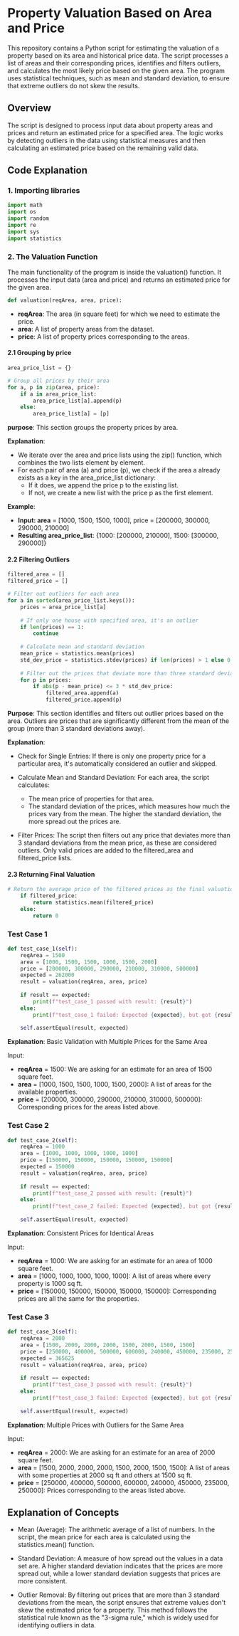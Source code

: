 # Property Valuation Based on Area and Price

This repository contains a Python script for estimating the valuation of a property based on its area and historical price data. The script processes a list of areas and their corresponding prices, identifies and filters outliers, and calculates the most likely price based on the given area. The program uses statistical techniques, such as mean and standard deviation, to ensure that extreme outliers do not skew the results.



## Overview

The script is designed to process input data about property areas and prices and return an estimated price for a specified area. The logic works by detecting outliers in the data using statistical measures and then calculating an estimated price based on the remaining valid data.



## Code Explanation
### 1. Importing Iibraries
```python
import math
import os
import random
import re
import sys
import statistics
```



### 2. The Valuation Function

The main functionality of the program is inside the valuation() function. It processes the input data (area and price) and returns an estimated price for the given area.

```python
def valuation(reqArea, area, price):
```
- **reqArea**: The area (in square feet) for which we need to estimate the price.
- **area**: A list of property areas from the dataset.
- **price**: A list of property prices corresponding to the areas.


#### 2.1 Grouping by price
```python
area_price_list = {}

# Group all prices by their area
for a, p in zip(area, price):
    if a in area_price_list:
        area_price_list[a].append(p)
    else:
        area_price_list[a] = [p]
```

**purpose**: This section groups the property prices by area.

**Explanation**:

- We iterate over the area and price lists using the zip() function, which combines the two lists element by element.
- For each pair of area (a) and price (p), we check if the area a already exists as a key in the area_price_list dictionary:
  - If it does, we append the price p to the existing list.
  - If not, we create a new list with the price p as the first element.
    
**Example**:

- **Input: area** = [1000, 1500, 1500, 1000], price = [200000, 300000, 290000, 210000]
- **Resulting area_price_list**: {1000: [200000, 210000], 1500: [300000, 290000]}


#### 2.2 Filtering Outliers
```python
filtered_area = []
filtered_price = []

# Filter out outliers for each area
for a in sorted(area_price_list.keys()):
    prices = area_price_list[a]
    
    # If only one house with specified area, it's an outlier
    if len(prices) == 1:
        continue
    
    # Calculate mean and standard deviation
    mean_price = statistics.mean(prices)
    std_dev_price = statistics.stdev(prices) if len(prices) > 1 else 0
    
    # Filter out the prices that deviate more than three standard deviations from the mean
    for p in prices:
        if abs(p - mean_price) <= 3 * std_dev_price:
            filtered_area.append(a)
            filtered_price.append(p)
```

**Purpose**: This section identifies and filters out outlier prices based on the area. Outliers are prices that are significantly different from the mean of the group (more than 3 standard deviations away).

**Explanation**:
- Check for Single Entries: If there is only one property price for a particular area, it's automatically considered an outlier and skipped.
- Calculate Mean and Standard Deviation: For each area, the script calculates:

  - The mean price of properties for that area.
  - The standard deviation of the prices, which measures how much the prices vary from the mean. The higher the standard deviation, the        more spread out the prices are.
    
- Filter Prices: The script then filters out any price that deviates more than 3 standard deviations from the mean price, as these are considered outliers. Only valid prices are added to the filtered_area and filtered_price lists.


#### 2.3 Returning Final Valuation
```python
# Return the average price of the filtered prices as the final valuation
    if filtered_price:
        return statistics.mean(filtered_price)
    else:
        return 0
```

### Test Case 1 
```python
def test_case_1(self):
    reqArea = 1500
    area = [1000, 1500, 1500, 1000, 1500, 2000]
    price = [200000, 300000, 290000, 210000, 310000, 500000]
    expected = 262000
    result = valuation(reqArea, area, price)
    
    if result == expected:
        print(f"test_case_1 passed with result: {result}")
    else:
        print(f"test_case_1 failed: Expected {expected}, but got {result}")
    
    self.assertEqual(result, expected)
```
**Explanation**: Basic Validation with Multiple Prices for the Same Area

Input:
- **reqArea** = 1500: We are asking for an estimate for an area of 1500 square feet.
- **area** = [1000, 1500, 1500, 1000, 1500, 2000]: A list of areas for the available properties.
- **price** = [200000, 300000, 290000, 210000, 310000, 500000]: Corresponding prices for the areas listed above.

### Test Case 2
```python
def test_case_2(self):
    reqArea = 1000
    area = [1000, 1000, 1000, 1000, 1000]
    price = [150000, 150000, 150000, 150000, 150000]
    expected = 150000
    result = valuation(reqArea, area, price)
    
    if result == expected:
        print(f"test_case_2 passed with result: {result}")
    else:
        print(f"test_case_2 failed: Expected {expected}, but got {result}")
    
    self.assertEqual(result, expected)
```
**Explanation**: Consistent Prices for Identical Areas

Input:
- **reqArea** = 1000: We are asking for an estimate for an area of 1000 square feet.
- **area** = [1000, 1000, 1000, 1000, 1000]: A list of areas where every property is 1000 sq ft.
- **price** = [150000, 150000, 150000, 150000, 150000]: Corresponding prices are all the same for the properties.

### Test Case 3
```python
def test_case_3(self):
    reqArea = 2000
    area = [1500, 2000, 2000, 2000, 1500, 2000, 1500, 1500]
    price = [250000, 400000, 500000, 600000, 240000, 450000, 235000, 250000]
    expected = 365625
    result = valuation(reqArea, area, price)
    
    if result == expected:
        print(f"test_case_3 passed with result: {result}")
    else:
        print(f"test_case_3 failed: Expected {expected}, but got {result}")
    
    self.assertEqual(result, expected)
```
**Explanation**: Multiple Prices with Outliers for the Same Area

Input:
- **reqArea** = 2000: We are asking for an estimate for an area of 2000 square feet.
- **area** = [1500, 2000, 2000, 2000, 1500, 2000, 1500, 1500]: A list of areas with some properties at 2000 sq ft and others at 1500 sq ft.
- **price** = [250000, 400000, 500000, 600000, 240000, 450000, 235000, 250000]: Prices corresponding to the areas listed above.

## Explanation of Concepts

- Mean (Average): The arithmetic average of a list of numbers. In the script, the mean price for each area is calculated using the statistics.mean() function.
  
- Standard Deviation: A measure of how spread out the values in a data set are. A higher standard deviation indicates that the prices are more spread out, while a lower standard deviation suggests that prices are more consistent.

- Outlier Removal: By filtering out prices that are more than 3 standard deviations from the mean, the script ensures that extreme values don't skew the estimated price for a property. This method follows the statistical rule known as the "3-sigma rule," which is widely used for identifying outliers in data.
























